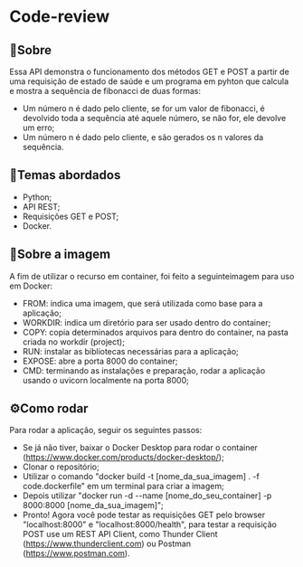 # Code-review
## 🤔Sobre
Essa API demonstra o funcionamento dos métodos GET e POST a partir de uma requisição de estado de saúde e um programa em pyhton que calcula e mostra a sequência de fibonacci de duas formas:
- Um número n é dado pelo cliente, se for um valor de fibonacci, é devolvido toda a sequência até aquele número, se não for, ele devolve um erro;
- Um número n é dado pelo cliente, e são gerados os n valores da sequência.

## 📑Temas abordados
- Python;
- API REST;
- Requisições GET e POST;
- Docker.

##  🔎Sobre a imagem
A fim de utilizar o recurso em container, foi feito a seguinteimagem para uso em Docker:
- FROM: indica uma imagem, que será utilizada como base para a aplicação;
- WORKDIR: indica um diretório para ser usado dentro do container;
- COPY: copia determinados arquivos para dentro do container, na pasta criada no workdir (project);
- RUN: instalar as bibliotecas necessárias para a aplicação;
- EXPOSE: abre a porta 8000 do container;
- CMD: terminando as instalações e preparação, rodar a aplicação usando o uvicorn localmente na porta 8000;

## ⚙️Como rodar
Para rodar a aplicação, seguir os seguintes passos:
- Se já não tiver, baixar o Docker Desktop para rodar o container (https://www.docker.com/products/docker-desktop/);
- Clonar o repositório;
- Utilizar o comando "docker build -t [nome_da_sua_imagem] . -f code.dockerfile" em um terminal para criar a imagem;
- Depois utilizar "docker run -d --name [nome_do_seu_container] -p 8000:8000 [nome_da_sua_imagem]";
- Pronto! Agora você pode testar as requisições GET pelo browser "localhost:8000" e "localhost:8000/health", para testar a requisição POST use um REST API Client, como Thunder Client (https://www.thunderclient.com) ou Postman (https://www.postman.com).
